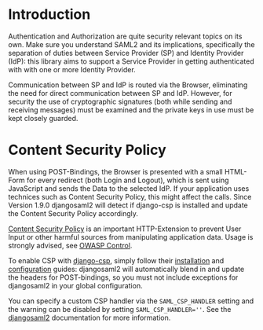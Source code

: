 Introduction
============

Authentication and Authorization are quite security relevant topics on its own.
Make sure you understand SAML2 and its implications, specifically the
separation of duties between Service Provider (SP) and Identity Provider (IdP):
this library aims to support a Service Provider in getting authenticated with
with one or more Identity Provider.

Communication between SP and IdP is routed via the Browser, eliminating the
need for direct communication between SP and IdP. However, for security the use
of cryptographic signatures (both while sending and receiving messages) must be
examined and the private keys in use must be kept closely guarded.

Content Security Policy
=======================

When using POST-Bindings, the Browser is presented with a small HTML-Form for
every redirect (both Login and Logout), which is sent using JavaScript and
sends the Data to the selected IdP. If your application uses technices such as
Content Security Policy, this might affect the calls. Since Version 1.9.0
djangosaml2 will detect if django-csp is installed and update the Content
Security Policy accordingly.

[Content Security Policy](https://content-security-policy.com/) is an important
HTTP-Extension to prevent User Input or other harmful sources from manipulating
application data. Usage is strongly advised, see
[OWASP Control](https://owasp.org/www-community/controls/Content_Security_Policy).

To enable CSP with [django-csp](https://django-csp.readthedocs.io/), simply
follow their [installation](https://django-csp.readthedocs.io/en/latest/installation.html)
and [configuration](https://django-csp.readthedocs.io/en/latest/configuration.html)
guides: djangosaml2 will automatically blend in and update the headers for
POST-bindings, so you must not include exceptions for djangosaml2 in your
global configuration.

You can specify a custom CSP handler via the `SAML_CSP_HANDLER` setting and the
warning can be disabled by setting `SAML_CSP_HANDLER=''`. See the 
[djangosaml2](https://djangosaml2.readthedocs.io/) documentation for more 
information.
